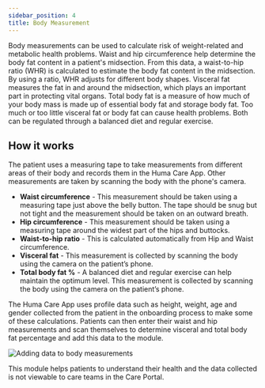 ```yaml
---
sidebar_position: 4
title: Body Measurement
---
```


Body measurements can be used to calculate risk of weight-related and metabolic health problems. Waist and hip circumference help determine the body fat content in a patient's midsection. From this data, a waist-to-hip ratio (WHR) is calculated to estimate the body fat content in the midsection. By using a ratio, WHR adjusts for different body shapes. Visceral fat measures the fat in and around the midsection, which plays an important part in protecting vital organs. Total body fat is a measure of how much of your body mass is made up of essential body fat and storage body fat. Too much or too little visceral fat or body fat can cause health problems. Both can be regulated through a balanced diet and regular exercise. 

## How it works

The patient uses a measuring tape to take measurements from different areas of their body and records them in the Huma Care App. Other measurements are taken by scanning the body with the phone's camera. 

- **Waist circumference** - This measurement should be taken using a measuring tape just above the belly button. The tape should be snug but not tight and the measurement should be taken on an outward breath.
- **Hip circumference** - This measurement should be taken using a measuring tape around the widest part of the hips and buttocks. 
- **Waist-to-hip ratio** - This is calculated automatically from Hip and Waist circumference.
- **Visceral fat** - This measurement is collected by scanning the body using the camera on the patient’s phone.
- **Total body fat %** - A balanced diet and regular exercise can help maintain the optimum level. This measurement is collected by scanning the body using the camera on the patient’s phone.

The Huma Care App uses profile data such as height, weight, age and gender collected from the patient in the onboarding process to make some of these calculations. Patients can then enter their waist and hip measurements and scan themselves to determine visceral and total body fat percentage and add this data to the module.

![Adding data to body measurements](./assets/body-measurements.png)

This module helps patients to understand their health and the data collected is not viewable to care teams in the Care Portal. 
